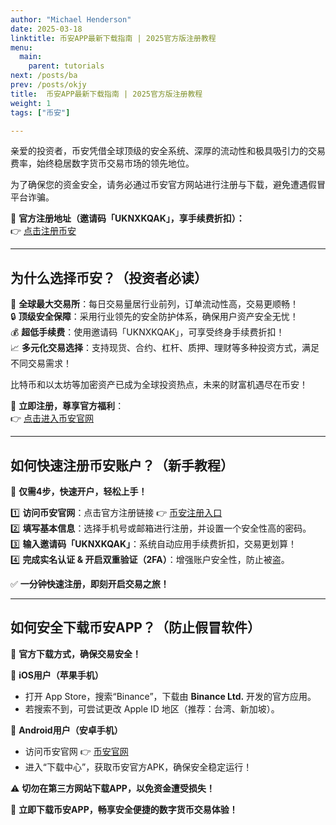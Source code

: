 ```yaml
---
author: "Michael Henderson"
date: 2025-03-18
linktitle: 币安APP最新下载指南 | 2025官方版注册教程
menu:
  main:
    parent: tutorials
next: /posts/ba
prev: /posts/okjy
title:  币安APP最新下载指南 | 2025官方版注册教程
weight: 1
tags: ["币安"]

---
```

亲爱的投资者，币安凭借全球顶级的安全系统、深厚的流动性和极具吸引力的交易费率，始终稳居数字货币交易市场的领先地位。

为了确保您的资金安全，请务必通过币安官方网站进行注册与下载，避免遭遇假冒平台诈骗。

🔗 **官方注册地址（邀请码「UKNXKQAK」，享手续费折扣）：**  
👉 [点击注册币安](https://www.marketwebb.club/join?ref=UKNXKQAK)

---

## 为什么选择币安？（投资者必读）

💎 **全球最大交易所**：每日交易量居行业前列，订单流动性高，交易更顺畅！  
🔒 **顶级安全保障**：采用行业领先的安全防护体系，确保用户资产安全无忧！  
💰 **超低手续费**：使用邀请码「UKNXKQAK」，可享受终身手续费折扣！  
📈 **多元化交易选择**：支持现货、合约、杠杆、质押、理财等多种投资方式，满足不同交易需求！  

比特币和以太坊等加密资产已成为全球投资热点，未来的财富机遇尽在币安！

🔗 **立即注册，尊享官方福利**：  
👉 [点击进入币安官网](https://www.marketwebb.club/join?ref=UKNXKQAK)

---

## 如何快速注册币安账户？（新手教程）

📌 **仅需4步，快速开户，轻松上手！**

1️⃣ **访问币安官网**：点击官方注册链接 👉 [币安注册入口](https://www.marketwebb.club/join?ref=UKNXKQAK)  
2️⃣ **填写基本信息**：选择手机号或邮箱进行注册，并设置一个安全性高的密码。  
3️⃣ **输入邀请码「UKNXKQAK」**：系统自动应用手续费折扣，交易更划算！  
4️⃣ **完成实名认证 & 开启双重验证（2FA）**：增强账户安全性，防止被盗。  

✅ **一分钟快速注册，即刻开启交易之旅！**

---

## 如何安全下载币安APP？（防止假冒软件）

📲 **官方下载方式，确保交易安全！**

🔹 **iOS用户（苹果手机）**  
- 打开 App Store，搜索“Binance”，下载由 **Binance Ltd.** 开发的官方应用。  
- 若搜索不到，可尝试更改 Apple ID 地区（推荐：台湾、新加坡）。  

🔹 **Android用户（安卓手机）**  
- 访问币安官网 👉 [币安官网](https://www.marketwebb.club/join?ref=UKNXKQAK)  
- 进入“下载中心”，获取币安官方APK，确保安全稳定运行！  

⚠️ **切勿在第三方网站下载APP，以免资金遭受损失！**  

📌 **立即下载币安APP，畅享安全便捷的数字货币交易体验！**

